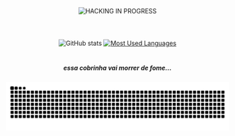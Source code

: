 <div align="center">
  <img src="https://media0.giphy.com/media/v1.Y2lkPTc5MGI3NjExcnkzMXR5bzM0OTRzczRpN3JrNW1oYm5vM2loYzdzMTYxdnR4dnZqcSZlcD12MV9pbnRlcm5hbF9naWZfYnlfaWQmY3Q9Zw/ER1kvqvI3mb4s/giphy.gif" alt="HACKING IN PROGRESS" height="250px">
</div>


#


<div style="text-align: center;" align="center">
 
  <br>
  <img src="https://github-readme-stats-git-masterrstaa-rickstaa.vercel.app/api?username=Thassio666y&hide_title=true&show_icons=true&include_all_commits=false&count_private=true&line_height=25&hide=issues&bg_color=000&title_color=FF0000&text_color=FFF&border_radius=3&border_color=7F0000&icon_color=FF0000&theme=jolly" alt="GitHub stats">

  <a href="https://github.com/Thassio666y/github-readme-stats">
    <img src="https://github-readme-stats-git-masterrstaa-rickstaa.vercel.app/api/top-langs/?username=Thassio666y&line_height=10&card_width=290&layout=compact&hide_title=false&count_private=true&langs_count=4&show_icons=true&title_color=FF0000&hide=html,scss,less&bg_color=000&text_color=AAAAAA&border_radius=3&border_color=7F0000&count_private=true_count=10&cache_seconds=1" alt="Most Used Languages">
  </a>
</div> 



#


<h5 align="center">essa cobrinha vai morrer de fome...</h5>

<picture align="center">
  <source media="(prefers-color-scheme: dark)" srcset="https://raw.githubusercontent.com/Thassio666y/Thassio666y/output/github-contribution-grid-snake-dark.svg">
  <source media="(prefers-color-scheme: light)" srcset="https://raw.githubusercontent.com/Thassio666y/Thassio666y/output/github-contribution-grid-snake-dark.svg">
  <img align="center" alt="github contribution grid snake animation" src="https://raw.githubusercontent.com/Thassio666y/Thassio666y/output/github-contribution-grid-snake.svg">
</picture>
